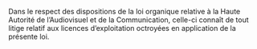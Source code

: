 Dans le respect des dispositions de la loi organique relative à la Haute Autorité de l’Audiovisuel et de la Communication, celle-ci connaît de tout litige relatif aux licences d’exploitation octroyées en application de la présente loi.